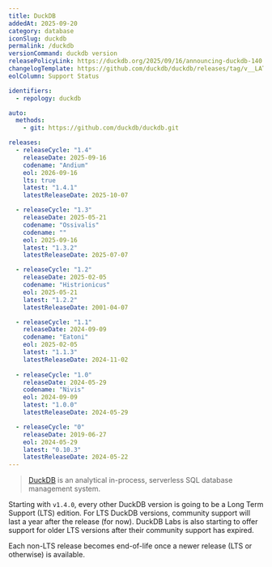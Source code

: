 ```yaml
---
title: DuckDB
addedAt: 2025-09-20
category: database
iconSlug: duckdb
permalink: /duckdb
versionCommand: duckdb version
releasePolicyLink: https://duckdb.org/2025/09/16/announcing-duckdb-140.html#long-term-support-lts-edition
changelogTemplate: https://github.com/duckdb/duckdb/releases/tag/v__LATEST__
eolColumn: Support Status

identifiers:
  - repology: duckdb

auto:
  methods:
    - git: https://github.com/duckdb/duckdb.git

releases:
  - releaseCycle: "1.4"
    releaseDate: 2025-09-16
    codename: "Andium"
    eol: 2026-09-16
    lts: true
    latest: "1.4.1"
    latestReleaseDate: 2025-10-07

  - releaseCycle: "1.3"
    releaseDate: 2025-05-21
    codename: "Ossivalis"
    codename: ""
    eol: 2025-09-16
    latest: "1.3.2"
    latestReleaseDate: 2025-07-07

  - releaseCycle: "1.2"
    releaseDate: 2025-02-05
    codename: "Histrionicus"
    eol: 2025-05-21
    latest: "1.2.2"
    latestReleaseDate: 2001-04-07

  - releaseCycle: "1.1"
    releaseDate: 2024-09-09
    codename: "Eatoni"
    eol: 2025-02-05
    latest: "1.1.3"
    latestReleaseDate: 2024-11-02 
    
  - releaseCycle: "1.0"
    releaseDate: 2024-05-29
    codename: "Nivis"
    eol: 2024-09-09
    latest: "1.0.0"
    latestReleaseDate: 2024-05-29 

  - releaseCycle: "0"
    releaseDate: 2019-06-27
    eol: 2024-05-29
    latest: "0.10.3"
    latestReleaseDate: 2024-05-22
---
```


> [DuckDB](https://duckdb.org/) is an analytical in-process, serverless SQL database management system.

Starting with `v1.4.0`, every other DuckDB version is going to be a Long Term Support (LTS) edition.
For LTS DuckDB versions, community support will last a year after the release (for now). DuckDB Labs is also starting
to offer support for older LTS versions after their community support has expired.

Each non-LTS release becomes end-of-life once a newer release (LTS or otherwise) is available.
